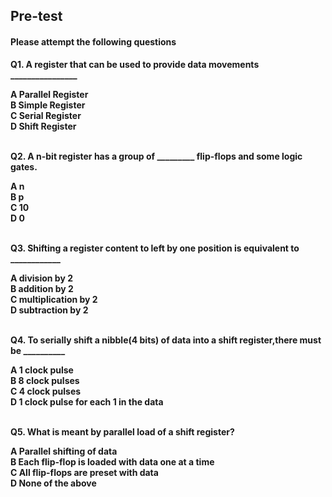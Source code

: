 ## <b> Pre-test
#### Please attempt the following questions

Q1. A register that can be used to provide data movements ________________<br>

A   Parallel Register<br>
B   Simple Register<br>
C   Serial Register<br>
<b>D   Shift Register</b><br><br>


Q2. A n-bit register has a group of _________ flip-flops and some logic gates.<br>

<b>A   n</b><br>
B   p<br>
C   10<br>
D   0<br><br>


Q3. Shifting a register content to left by one position is equivalent to ____________<br>

A   division by 2<br>
B   addition by 2<br>
<b>C   multiplication by 2</b><br>
D   subtraction by 2<br><br>


Q4. To serially shift a nibble(4 bits) of data into a shift register,there must be __________<br>

A   1 clock pulse<br>
B   8 clock pulses<br>
<b>C   4 clock pulses</b><br>
D   1 clock pulse for each 1 in the data<br><br>


Q5. What is meant by parallel load of a shift register?<br>

A   Parallel shifting of data<br>
B   Each flip-flop is loaded with data one at a time<br>
<b>C   All flip-flops are preset with data</b><br>
D   None of the above
<br><br>